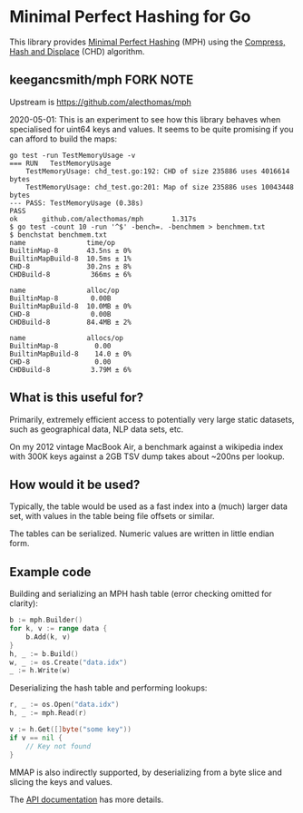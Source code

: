 # Minimal Perfect Hashing for Go

This library provides [Minimal Perfect Hashing](http://en.wikipedia.org/wiki/Perfect_hash_function) (MPH) using the [Compress, Hash and Displace](http://cmph.sourceforge.net/papers/esa09.pdf) (CHD) algorithm.

## keegancsmith/mph FORK NOTE

Upstream is https://github.com/alecthomas/mph

2020-05-01: This is an experiment to see how this library behaves when specialised for uint64 keys and values. It seems to be quite promising if you can afford to build the maps:

``` shellsession
go test -run TestMemoryUsage -v
=== RUN   TestMemoryUsage
    TestMemoryUsage: chd_test.go:192: CHD of size 235886 uses 4016614 bytes
    TestMemoryUsage: chd_test.go:201: Map of size 235886 uses 10043448 bytes
--- PASS: TestMemoryUsage (0.38s)
PASS
ok      github.com/alecthomas/mph       1.317s
$ go test -count 10 -run '^$' -bench=. -benchmem > benchmem.txt
$ benchstat benchmem.txt
name               time/op
BuiltinMap-8       43.5ns ± 0%
BuiltinMapBuild-8  10.5ms ± 1%
CHD-8              30.2ns ± 8%
CHDBuild-8          366ms ± 6%

name               alloc/op
BuiltinMap-8        0.00B
BuiltinMapBuild-8  10.0MB ± 0%
CHD-8               0.00B
CHDBuild-8         84.4MB ± 2%

name               allocs/op
BuiltinMap-8         0.00
BuiltinMapBuild-8    14.0 ± 0%
CHD-8                0.00
CHDBuild-8          3.79M ± 6%
```


## What is this useful for?

Primarily, extremely efficient access to potentially very large static datasets, such as geographical data, NLP data sets, etc.

On my 2012 vintage MacBook Air, a benchmark against a wikipedia index with 300K keys against a 2GB TSV dump takes about ~200ns per lookup.

## How would it be used?

Typically, the table would be used as a fast index into a (much) larger data set, with values in the table being file offsets or similar.

The tables can be serialized. Numeric values are written in little endian form.

## Example code

Building and serializing an MPH hash table (error checking omitted for clarity):

```go
b := mph.Builder()
for k, v := range data {
    b.Add(k, v)
}
h, _ := b.Build()
w, _ := os.Create("data.idx")
_ := h.Write(w)
```

Deserializing the hash table and performing lookups:

```go
r, _ := os.Open("data.idx")
h, _ := mph.Read(r)

v := h.Get([]byte("some key"))
if v == nil {
    // Key not found
}
```

MMAP is also indirectly supported, by deserializing from a byte slice and slicing the keys and values.

The [API documentation](http://godoc.org/github.com/alecthomas/mph) has more details.
